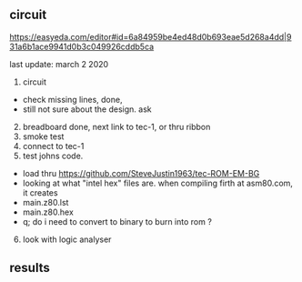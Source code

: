 ## circuit
https://easyeda.com/editor#id=6a84959be4ed48d0b693eae5d268a4dd|931a6b1ace9941d0b3c049926cddb5ca

last update: march 2 2020

1. circuit
* check missing lines, done, 
* still not sure about the design. ask 
2. breadboard done, next link to tec-1, or thru ribbon
3. smoke test 
4. connect to tec-1
5. test johns code.
* load thru https://github.com/SteveJustin1963/tec-ROM-EM-BG
* looking at what "intel hex" files are. when compiling firth at asm80.com, it creates 
* main.z80.lst
* main.z80.hex
* q; do i need to convert to binary to burn into rom ?
6. look with logic analyser 

## results 
